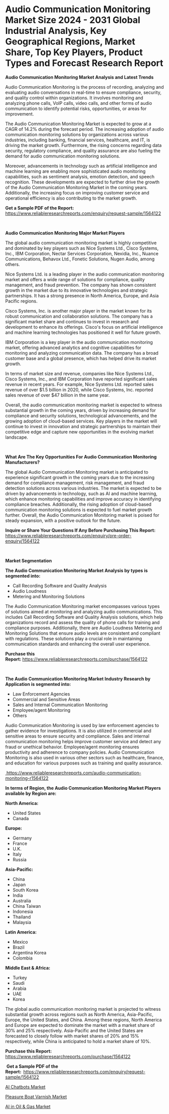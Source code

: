 <p><h1>Audio Communication Monitoring Market Size 2024 - 2031 Global Industrial Analysis, Key Geographical Regions, Market Share, Top Key Players, Product Types and Forecast Research Report</h1></p><p><strong>Audio Communication Monitoring Market Analysis and Latest Trends</strong></p>
<p><p>Audio Communication Monitoring is the process of recording, analyzing and evaluating audio conversations in real-time to ensure compliance, security, and quality control within organizations. It involves monitoring and analyzing phone calls, VoIP calls, video calls, and other forms of audio communication to identify potential risks, opportunities, or areas for improvement.</p><p>The Audio Communication Monitoring Market is expected to grow at a CAGR of 14.2% during the forecast period. The increasing adoption of audio communication monitoring solutions by organizations across various industries, including banking, financial services, healthcare, and IT, is driving the market growth. Furthermore, the rising concerns regarding data security, regulatory compliance, and quality assurance are also fueling the demand for audio communication monitoring solutions.</p><p>Moreover, advancements in technology such as artificial intelligence and machine learning are enabling more sophisticated audio monitoring capabilities, such as sentiment analysis, emotion detection, and speech recognition. These developments are expected to further drive the growth of the Audio Communication Monitoring Market in the coming years. Additionally, the increasing focus on improving customer service and operational efficiency is also contributing to the market growth.</p></p>
<p><strong>Get a Sample PDF of the Report:&nbsp;</strong> <a href="https://www.reliableresearchreports.com/enquiry/request-sample/1564122">https://www.reliableresearchreports.com/enquiry/request-sample/1564122</a></p>
<p>&nbsp;</p>
<p><strong>Audio Communication Monitoring Major Market Players</strong></p>
<p><p>The global audio communication monitoring market is highly competitive and dominated by key players such as Nice Systems Ltd., Cisco Systems, Inc., IBM Corporation, Nectar Services Corporation, Nexidia, Inc., Nuance Communications, Behavox Ltd., Fonetic Solutions, Nugen Audio, among others.</p><p>Nice Systems Ltd. is a leading player in the audio communication monitoring market and offers a wide range of solutions for compliance, quality management, and fraud prevention. The company has shown consistent growth in the market due to its innovative technologies and strategic partnerships. It has a strong presence in North America, Europe, and Asia Pacific regions.</p><p>Cisco Systems, Inc. is another major player in the market known for its robust communication and collaboration solutions. The company has a significant market share and continues to invest in research and development to enhance its offerings. Cisco's focus on artificial intelligence and machine learning technologies has positioned it well for future growth.</p><p>IBM Corporation is a key player in the audio communication monitoring market, offering advanced analytics and cognitive capabilities for monitoring and analyzing communication data. The company has a broad customer base and a global presence, which has helped drive its market growth.</p><p>In terms of market size and revenue, companies like Nice Systems Ltd., Cisco Systems, Inc., and IBM Corporation have reported significant sales revenue in recent years. For example, Nice Systems Ltd. reported sales revenue of over $1.5 billion in 2020, while Cisco Systems, Inc. reported sales revenue of over $47 billion in the same year.</p><p>Overall, the audio communication monitoring market is expected to witness substantial growth in the coming years, driven by increasing demand for compliance and security solutions, technological advancements, and the growing adoption of cloud-based services. Key players in the market will continue to invest in innovation and strategic partnerships to maintain their competitive edge and capture new opportunities in the evolving market landscape.</p></p>
<p>&nbsp;</p>
<p><strong>What Are The Key Opportunities For Audio Communication Monitoring Manufacturers?</strong></p>
<p><p>The global Audio Communication Monitoring market is anticipated to experience significant growth in the coming years due to the increasing demand for compliance management, risk management, and fraud detection solutions across various industries. The market is expected to be driven by advancements in technology, such as AI and machine learning, which enhance monitoring capabilities and improve accuracy in identifying compliance breaches. Additionally, the rising adoption of cloud-based communication monitoring solutions is expected to fuel market growth further. Overall, the Audio Communication Monitoring market is poised for steady expansion, with a positive outlook for the future.</p></p>
<p><strong>Inquire or Share Your Questions If Any Before Purchasing This Report:</strong> <a href="https://www.reliableresearchreports.com/enquiry/pre-order-enquiry/1564122">https://www.reliableresearchreports.com/enquiry/pre-order-enquiry/1564122</a></p>
<p>&nbsp;</p>
<p><strong>Market Segmentation</strong></p>
<p><strong>The Audio Communication Monitoring Market Analysis by types is segmented into:</strong></p>
<p><ul><li>Call Recording Software and Quality Analysis</li><li>Audio Loudness</li><li>Metering and Monitoring Solutions</li></ul></p>
<p><p>The Audio Communication Monitoring market encompasses various types of solutions aimed at monitoring and analyzing audio communications. This includes Call Recording Software and Quality Analysis solutions, which help organizations record and assess the quality of phone calls for training and compliance purposes. Additionally, there are Audio Loudness Metering and Monitoring Solutions that ensure audio levels are consistent and compliant with regulations. These solutions play a crucial role in maintaining communication standards and enhancing the overall user experience.</p></p>
<p><strong>Purchase this Report:&nbsp;</strong><a href="https://www.reliableresearchreports.com/purchase/1564122">https://www.reliableresearchreports.com/purchase/1564122</a></p>
<p>&nbsp;</p>
<p><strong>The Audio Communication Monitoring Market Industry Research by Application is segmented into:</strong></p>
<p><ul><li>Law Enforcement Agencies</li><li>Commercial and Sensitive Areas</li><li>Sales and Internal Communication Monitoring</li><li>Employee/agent Monitoring</li><li>Others</li></ul></p>
<p><p>Audio Communication Monitoring is used by law enforcement agencies to gather evidence for investigations. It is also utilized in commercial and sensitive areas to ensure security and compliance. Sales and internal communication monitoring helps improve customer service and detect any fraud or unethical behavior. Employee/agent monitoring ensures productivity and adherence to company policies. Audio Communication Monitoring is also used in various other sectors such as healthcare, finance, and education for various purposes such as training and quality assurance.</p></p>
<p><a href="https://www.reliableresearchreports.com/audio-communication-monitoring-r1564122">&nbsp;https://www.reliableresearchreports.com/audio-communication-monitoring-r1564122</a></p>
<p><strong>In terms of Region, the Audio Communication Monitoring Market Players available by Region are:</strong></p>
<p>
    <p> <strong> North America: </strong>
        <ul>
            <li>United States</li>
            <li>Canada</li>
        </ul>
        </p> 
    <p> <strong> Europe: </strong>
        <ul>
            <li>Germany</li>
            <li>France</li>
            <li>U.K.</li>
            <li>Italy</li>
            <li>Russia</li>
        </ul>
        </p> 
    <p> <strong> Asia-Pacific: </strong>
        <ul>
            <li>China</li>
            <li>Japan</li>
            <li>South Korea</li>
            <li>India</li>
            <li>Australia</li>
            <li>China Taiwan</li>
            <li>Indonesia</li>
            <li>Thailand</li>
            <li>Malaysia</li>
        </ul>
        </p> 
    <p> <strong> Latin America: </strong>
        <ul>
            <li>Mexico</li>
            <li>Brazil</li>
            <li>Argentina Korea</li>
            <li>Colombia</li>
        </ul>
        </p> 
    <p> <strong> Middle East & Africa: </strong>
        <ul>
            <li>Turkey</li>
            <li>Saudi</li>
            <li>Arabia</li>
            <li>UAE</li>
            <li>Korea</li>
        </ul>
    </p>
    </p>
<p><p>The global audio communication monitoring market is projected to witness substantial growth across regions such as North America, Asia-Pacific, Europe, the United States, and China. Among these regions, North America and Europe are expected to dominate the market with a market share of 30% and 25% respectively. Asia-Pacific and the United States are forecasted to closely follow with market shares of 20% and 15% respectively, while China is anticipated to hold a market share of 10%.</p></p>
<p><strong>Purchase this Report: </strong><a href="https://www.reliableresearchreports.com/purchase/1564122">https://www.reliableresearchreports.com/purchase/1564122</a></p>
<p>&nbsp;<strong>Get a Sample PDF of the Report:&nbsp;&nbsp;</strong><a href="https://www.reliableresearchreports.com/enquiry/request-sample/1564122">https://www.reliableresearchreports.com/enquiry/request-sample/1564122</a></p>
<p><strong></strong></p>
<p><p><a href="https://github.com/jaidynmorantestelletmjzya/Market-Research-Report-List-2/blob/main/ai-chatbots-market.md">AI Chatbots Market</a></p><p><a href="https://issuu.com/reportprime-2/docs/pleasure-boat-varnish-market-size-2030.pptx">Pleasure Boat Varnish Market</a></p><p><a href="https://github.com/ruddyyedelwadw/Market-Research-Report-List-2/blob/main/ai-in-oil-gas-market.md">AI in Oil & Gas Market</a></p></p>